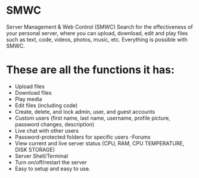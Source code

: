 # SMWC
Server Management &amp; Web Control (SMWC) Search for the effectiveness of your personal server, where you can upload, download, edit and play files such as text, code, videos, photos, music, etc. Everything is possible with SMWC.

# These are all the functions it has:
- Upload files
- Download files
- Play media
- Edit files (including code)
- Create, delete, and lock admin, user, and guest accounts
- Custom users (first name, last name, username, profile picture, password changes, description)
- Live chat with other users
- Password-protected folders for specific users
-Forums
- View current and live server status (CPU, RAM, CPU TEMPERATURE, DISK STORAGE)
- Server Shell/Terminal
- Turn on/off/restart the server
- Easy to setup and easy to use.
